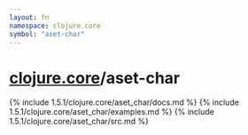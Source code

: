 ```yaml
---
layout: fn
namespace: clojure.core
symbol: "aset-char"
---
```


# [clojure.core](../)/aset-char

{% include 1.5.1/clojure.core/aset_char/docs.md %}
{% include 1.5.1/clojure.core/aset_char/examples.md %}
{% include 1.5.1/clojure.core/aset_char/src.md %}

